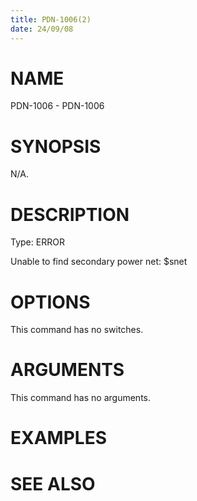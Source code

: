 ```yaml
---
title: PDN-1006(2)
date: 24/09/08
---
```


# NAME

PDN-1006 - PDN-1006

# SYNOPSIS

N/A.

# DESCRIPTION

Type: ERROR

Unable to find secondary power net: $snet

# OPTIONS

This command has no switches.

# ARGUMENTS

This command has no arguments.

# EXAMPLES

# SEE ALSO
